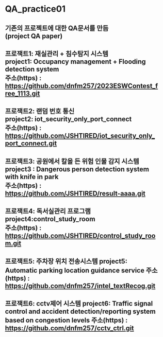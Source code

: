 # QA_practice01
기존의 프로젝트에 대한 QA문서를 만듬  
(project QA paper)
---
프로잭트1: 재실관리 + 침수탐지 시스템  
project1: Occupancy management + Flooding detection system  
주소(https) : https://github.com/dnfm257/2023ESWContest_free_1113.git
---
프로잭트2: 랜덤 번호 통신  
project2: iot_security_only_port_connect  
주소(https) : https://github.com/JSHTIRED/iot_security_only_port_connect.git  
---
프로잭트3: 공원에서 칼을 든 위험 인물 감지 시스템  
project3 : Dangerous person detection system with knife in park  
주소(https) : https://github.com/JSHTIRED/result-aaaa.git
---
프로잭트4: 독서실관리 프로그램  
project4:control_study_room   
주소(https) : https://github.com/JSHTIRED/control_study_room.git
---
프로잭트5:  주차장 위치 전송시스템
project5: Automatic parking location guidance service
주소(https) : https://github.com/dnfm257/intel_textRecog.git
---
프로잭트6: cctv제어 시스템
project6: Traffic signal control and accident detection/reporting system based on congestion levels
주소(https) : https://github.com/dnfm257/cctv_ctrl.git
---
